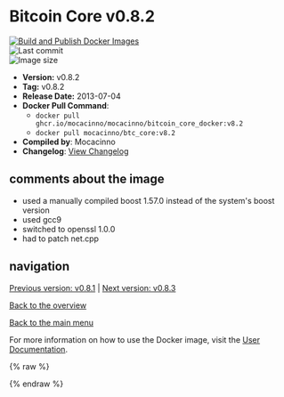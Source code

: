 # Bitcoin Core v0.8.2

[![Build and Publish Docker Images](https://github.com/mocacinno/bitcoin_core_docker/actions/workflows/build-and-publish.yml/badge.svg?branch=v8.2)](https://github.com/mocacinno/bitcoin_core_docker/actions/workflows/build-and-publish.yml)  
![Last commit](https://badgen.net/github/last-commit/mocacinno/bitcoin_core_docker/v8.2)  
![Image size](https://badgen.net/docker/size/mocacinno/btc_core/v8.2?color=green)  

- **Version:** v0.8.2
- **Tag:** v0.8.2
- **Release Date:** 2013-07-04
- **Docker Pull Command**:
  - `docker pull ghcr.io/mocacinno/mocacinno/bitcoin_core_docker:v8.2`
  - `docker pull mocacinno/btc_core:v8.2`
- **Compiled by**: Mocacinno
- **Changelog**: [View Changelog](https://github.com/bitcoin/bitcoin/blob/v0.8.2/doc/release-notes.md)

## comments about the image

- used a manually compiled boost 1.57.0 instead of the system's boost version
- used gcc9
- switched to openssl 1.0.0
- had to patch net.cpp

## navigation

[Previous version: v0.8.1](./v8.1.md) | [Next version: v0.8.3](./v8.3.md)

[Back to the overview](./Readme.md)

[Back to the main menu](../Readme.md)

For more information on how to use the Docker image, visit the [User Documentation](../userdocs/Readme.md).

<!-- Google tag (gtag.js) -->
{% raw %}
<script async src="https://www.googletagmanager.com/gtag/js?id=G-BPC6NC6FF9"></script>
<script>
  window.dataLayer = window.dataLayer || [];
  function gtag(){dataLayer.push(arguments);}
  gtag('js', new Date());
  gtag('config', 'G-BPC6NC6FF9');
</script>
{% endraw %}

